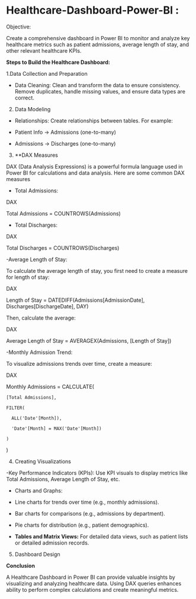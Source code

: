 # Healthcare-Dashboard-Power-BI :
Objective: 

Create a comprehensive dashboard in Power BI to monitor and analyze key healthcare metrics such as patient admissions, average length of stay, and other relevant healthcare KPIs.



**Steps to Build the Healthcare Dashboard:**

1.Data Collection and Preparation



- Data Cleaning: Clean and transform the data to ensure consistency. Remove duplicates, handle missing values, and ensure data types are correct.



2. Data Modeling



- Relationships: Create relationships between tables. For example:

- Patient Info → Admissions (one-to-many)

- Admissions → Discharges (one-to-many)



3. **DAX Measures



DAX (Data Analysis Expressions) is a powerful formula language used in Power BI for calculations and data analysis. Here are some common DAX measures



- Total Admissions:



DAX

Total Admissions = COUNTROWS(Admissions)



- Total Discharges:



DAX

Total Discharges = COUNTROWS(Discharges)



-Average Length of Stay:

To calculate the average length of stay, you first need to create a measure for length of stay:



DAX

Length of Stay = DATEDIFF(Admissions[AdmissionDate], Discharges[DischargeDate], DAY)



Then, calculate the average:



DAX

Average Length of Stay = AVERAGEX(Admissions, [Length of Stay])



-Monthly Admission Trend:



  To visualize admissions trends over time, create a measure:



  DAX

  Monthly Admissions = CALCULATE(

    [Total Admissions],

    FILTER(

      ALL('Date'[Month]),

      'Date'[Month] = MAX('Date'[Month])

    )

  )

4. Creating Visualizations



-Key Performance Indicators (KPIs): Use KPI visuals to display metrics like Total Admissions, Average Length of Stay, etc.

- Charts and Graphs:

 - Line charts for trends over time (e.g., monthly admissions).

 - Bar charts for comparisons (e.g., admissions by department).

 - Pie charts for distribution (e.g., patient demographics).



- **Tables and Matrix Views:** For detailed data views, such as patient lists or detailed admission records.



5. Dashboard Design



**Conclusion**



A Healthcare Dashboard in Power BI can provide valuable insights by visualizing and analyzing healthcare data. Using DAX queries enhances ability to perform complex calculations and create meaningful metrics.
